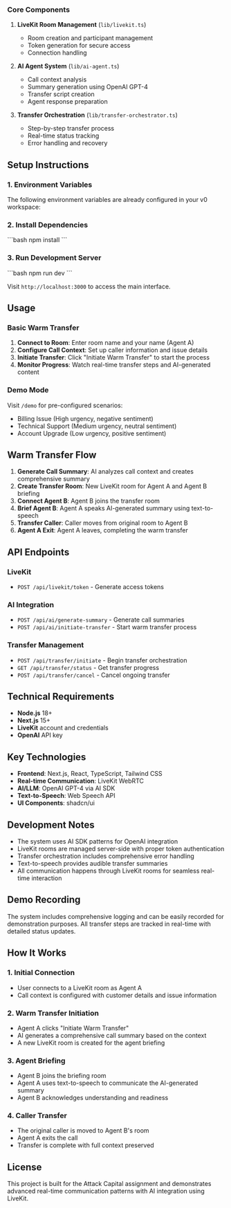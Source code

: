 
### Core Components

1. **LiveKit Room Management** (`lib/livekit.ts`)
   - Room creation and participant management
   - Token generation for secure access
   - Connection handling

2. **AI Agent System** (`lib/ai-agent.ts`)
   - Call context analysis
   - Summary generation using OpenAI GPT-4
   - Transfer script creation
   - Agent response preparation

3. **Transfer Orchestration** (`lib/transfer-orchestrator.ts`)
   - Step-by-step transfer process
   - Real-time status tracking
   - Error handling and recovery

## Setup Instructions

### 1. Environment Variables

The following environment variables are already configured in your v0 workspace:


### 2. Install Dependencies

\`\`\`bash
npm install
\`\`\`

### 3. Run Development Server

\`\`\`bash
npm run dev
\`\`\`

Visit `http://localhost:3000` to access the main interface.

## Usage

### Basic Warm Transfer

1. **Connect to Room**: Enter room name and your name (Agent A)
2. **Configure Call Context**: Set up caller information and issue details
3. **Initiate Transfer**: Click "Initiate Warm Transfer" to start the process
4. **Monitor Progress**: Watch real-time transfer steps and AI-generated content

### Demo Mode

Visit `/demo` for pre-configured scenarios:
- Billing Issue (High urgency, negative sentiment)
- Technical Support (Medium urgency, neutral sentiment)
- Account Upgrade (Low urgency, positive sentiment)

## Warm Transfer Flow

1. **Generate Call Summary**: AI analyzes call context and creates comprehensive summary
2. **Create Transfer Room**: New LiveKit room for Agent A and Agent B briefing
3. **Connect Agent B**: Agent B joins the transfer room
4. **Brief Agent B**: Agent A speaks AI-generated summary using text-to-speech
5. **Transfer Caller**: Caller moves from original room to Agent B
6. **Agent A Exit**: Agent A leaves, completing the warm transfer

## API Endpoints

### LiveKit
- `POST /api/livekit/token` - Generate access tokens

### AI Integration
- `POST /api/ai/generate-summary` - Generate call summaries
- `POST /api/ai/initiate-transfer` - Start warm transfer process

### Transfer Management
- `POST /api/transfer/initiate` - Begin transfer orchestration
- `GET /api/transfer/status` - Get transfer progress
- `POST /api/transfer/cancel` - Cancel ongoing transfer

## Technical Requirements

- **Node.js** 18+ 
- **Next.js** 15+
- **LiveKit** account and credentials
- **OpenAI** API key

## Key Technologies

- **Frontend**: Next.js, React, TypeScript, Tailwind CSS
- **Real-time Communication**: LiveKit WebRTC
- **AI/LLM**: OpenAI GPT-4 via AI SDK
- **Text-to-Speech**: Web Speech API
- **UI Components**: shadcn/ui

## Development Notes

- The system uses AI SDK patterns for OpenAI integration
- LiveKit rooms are managed server-side with proper token authentication
- Transfer orchestration includes comprehensive error handling
- Text-to-speech provides audible transfer summaries
- All communication happens through LiveKit rooms for seamless real-time interaction

## Demo Recording

The system includes comprehensive logging and can be easily recorded for demonstration purposes. All transfer steps are tracked in real-time with detailed status updates.

## How It Works

### 1. Initial Connection
- User connects to a LiveKit room as Agent A
- Call context is configured with customer details and issue information

### 2. Warm Transfer Initiation
- Agent A clicks "Initiate Warm Transfer"
- AI generates a comprehensive call summary based on the context
- A new LiveKit room is created for the agent briefing

### 3. Agent Briefing
- Agent B joins the briefing room
- Agent A uses text-to-speech to communicate the AI-generated summary
- Agent B acknowledges understanding and readiness

### 4. Caller Transfer
- The original caller is moved to Agent B's room
- Agent A exits the call
- Transfer is complete with full context preserved

## License

This project is built for the Attack Capital assignment and demonstrates advanced real-time communication patterns with AI integration using LiveKit.
